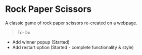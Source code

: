 # Rock Paper Scissors
A classic game of rock paper scissors re-created on a webpage.

> To-Do
- Add winner popup (Started)
- Add restart option (Started - complete functionality & style)